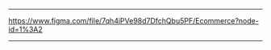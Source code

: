 --------------------------------

https://www.figma.com/file/7qh4iPVe98d7DfchQbu5PF/Ecommerce?node-id=1%3A2

--------------------------------

